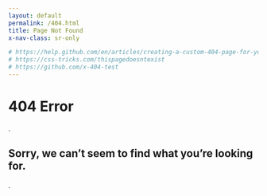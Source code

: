 ```yaml
---
layout: default
permalink: /404.html
title: Page Not Found
x-nav-class: sr-only

# https://help.github.com/en/articles/creating-a-custom-404-page-for-your-github-pages-site
# https://css-tricks.com/thispagedoesntexist
# https://github.com/x-404-test
---
```


<div class="error-404-page">

  <h1> 404 Error </h1>

.

  <h2> Sorry, we can’t seem to find what you’re looking for. </h2>

.

</div>
